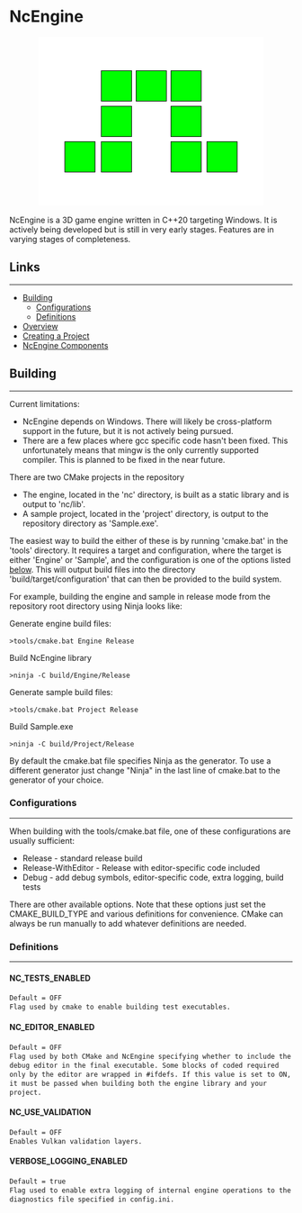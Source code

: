 # NcEngine

<p align="center">
  <img src="docs/Logo.png" />
</p>

NcEngine is a 3D game engine written in C++20 targeting Windows. It is actively being developed but is still in very early stages. Features are in varying stages of completeness.

## Links
-----------
* [Building](#building)
    * [Configurations](#configurations)
    * [Definitions](#definitions)
* [Overview](docs/Overview.md)
* [Creating a Project](docs/CreatingAProject.md)
* [NcEngine Components](docs/EngineComponents.md)


## Building
-----------
Current limitations:
* NcEngine depends on Windows. There will likely be cross-platform support in the future, but it is not actively being pursued.
* There are a few places where gcc specific code hasn't been fixed. This unfortunately means that mingw is the only currently supported compiler. This is planned to be fixed in the near future.

There are two CMake projects in the repository
* The engine, located in the 'nc' directory, is built as a static library and is output to 'nc/lib'.
* A sample project, located in the 'project' directory, is output to the repository directory as 'Sample.exe'.

The easiest way to build the either of these is by running 'cmake.bat' in the 'tools' directory. It requires a target and configuration, where the target is either 'Engine' or 'Sample', and the configuration is one of the options listed [below](#configurations). This will output build files into the directory 'build/target/configuration' that can then be provided to the build system.

For example, building the engine and sample in release mode from the repository root directory using Ninja looks like:

Generate engine build files:
```
>tools/cmake.bat Engine Release
```

Build NcEngine library
```
>ninja -C build/Engine/Release
```

Generate sample build files:
```
>tools/cmake.bat Project Release
```

Build Sample.exe
```
>ninja -C build/Project/Release
```

By default the cmake.bat file specifies Ninja as the generator. To use a different generator just change "Ninja" in the last line of cmake.bat to the generator of your choice.

### Configurations
-----------------
When building with the tools/cmake.bat file, one of these configurations are usually sufficient:
* Release - standard release build
* Release-WithEditor - Release with editor-specific code included
* Debug - add debug symbols, editor-specific code, extra logging, build tests

There are other available options. Note that these options just set the CMAKE_BUILD_TYPE and various definitions for convenience. CMake can always be run manually to add whatever definitions are needed.

### Definitions
--------------
#### NC_TESTS_ENABLED
    Default = OFF
    Flag used by cmake to enable building test executables.

#### NC_EDITOR_ENABLED
    Default = OFF
    Flag used by both CMake and NcEngine specifying whether to include the debug editor in the final executable. Some blocks of coded required only by the editor are wrapped in #ifdefs. If this value is set to ON, it must be passed when building both the engine library and your project.

#### NC_USE_VALIDATION
    Default = OFF
    Enables Vulkan validation layers.

#### VERBOSE_LOGGING_ENABLED
    Default = true
    Flag used to enable extra logging of internal engine operations to the diagnostics file specified in config.ini.